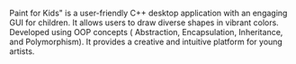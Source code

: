 Paint for Kids" is a user-friendly C++ desktop application with an engaging GUI for children.
It allows users to draw diverse shapes in vibrant colors. Developed using OOP concepts ( Abstraction, Encapsulation, Inheritance, and Polymorphism).
It provides a creative and intuitive platform for young artists.
